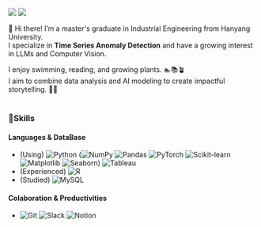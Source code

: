 <a href="https://velog.io/@kyeongjun1007" target="_blank"><img src="https://img.shields.io/badge/Velog-20C997?style=plastic&logo=Velog&logoColor=white"/></a>
<a href="https://www.notion.so/kyongjun1007/CV-147893b535678003b276d1fb83f6f5aa?pvs=4"><img src="https://img.shields.io/badge/CV&Portfolio-black?style=plastic&logo=notion&logoColor=white"/></a>

👋 Hi there! I’m a master's graduate in Industrial Engineering from Hanyang University.  
I specialize in **Time Series Anomaly Detection** and have a growing interest in LLMs and Computer Vision.

I enjoy swimming, reading, and growing plants. 🏊📚🪴  
I aim to combine data analysis and AI modeling to create impactful storytelling. 🧑‍💻  
<br>
### 💪Skills
#### Languages &  DataBase
- (Using) ![Python](https://img.shields.io/badge/Python-3776AB?style=flat-square&logo=python&logoColor=white)
(![NumPy](https://img.shields.io/badge/NumPy-013243?style=flat-square&logo=numpy&logoColor=white)
![Pandas](https://img.shields.io/badge/Pandas-150458?style=flat-square&logo=pandas&logoColor=white)
![PyTorch](https://img.shields.io/badge/PyTorch-EE4C2C?style=flat-square&logo=pytorch&logoColor=white)
![Scikit-learn](https://img.shields.io/badge/Scikit--learn-F7931E?style=flat-square&logo=scikit-learn&logoColor=white)
![Matplotlib](https://img.shields.io/badge/Matplotlib-11557C?style=flat-square&logo=matplotlib&logoColor=white)
![Seaborn](https://img.shields.io/badge/Seaborn-9E4D94?style=flat-square&logo=seaborn&logoColor=white))
![Tableau](https://img.shields.io/badge/Tableau-E97627?style=flat-square&logo=tableau&logoColor=white)  
- (Experienced) ![R](https://img.shields.io/badge/R-276DC3?style=flat-square&logo=r&logoColor=white)   
- (Studied) ![MySQL](https://img.shields.io/badge/MySQL-4479A1?style=flat-square&logo=mysql&logoColor=white)   
#### Colaboration & Productivities
- ![Git](https://img.shields.io/badge/Git-F05032?style=flat-square&logo=git&logoColor=white)
![Slack](https://img.shields.io/badge/Slack-4A154B?style=flat-square&logo=slack&logoColor=white)
![Notion](https://img.shields.io/badge/Notion-000000?style=flat-square&logo=notion&logoColor=white)   
<br>
<!--
<div style="display: flex; justify-content: flex-start; align-items: center; flex-wrap: nowrap; gap: 0;">
    <a href="https://github.com/kyeongjun1007/github-readme-stats" style="margin: 0;">
        <img src="https://github-readme-stats.vercel.app/api/top-langs/?username=kyeongjun1007&layout=donut&show_icons=true&theme=material-palenight&hide_border=true&bg_color=20232a&icon_color=58A6FF&text_color=fff&title_color=58A6FF&count_private=true&exclude_repo=Face-Transfer-Application" width="30%" height="150px"/>
    </a>
    <a href="https://github.com/kyeongjun1007/github-readme-stats" style="margin: 0;">
        <img src="https://github-readme-stats.vercel.app/api?username=kyeongjun1007&show_icons=true&theme=material-palenight&hide_border=true&bg_color=20232a&icon_color=58A6FF&text_color=fff&title_color=58A6FF&count_private=true" width="39%" height="150px"/>
    </a>
    <a href="https://solved.ac/profile/gauguinjun96" style="margin: 0;">
        <img src="http://mazassumnida.wtf/api/v2/generate_badge?boj=gauguinjun96" width="30%" height="150px"/>
    </a>
</div>
<br>
-->
